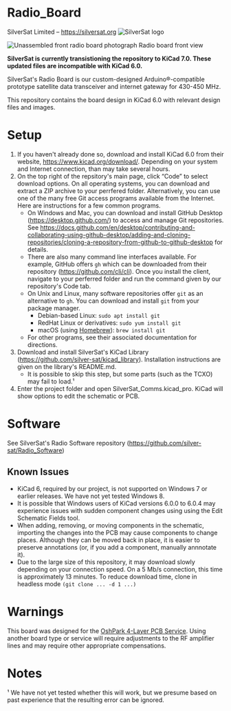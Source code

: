 # Radio_Board
SilverSat Limited – https://silversat.org
![SilverSat logo](https://silversat.org/wp-content/uploads/2019/08/silversat-logo-620x266.png)

![Unassembled front radio board photograph](RB01_front.png)
Radio board front view

**SilverSat is currently transistioning the repository to KiCad 7.0. These
updated files are incompatible with KiCad 6.0.**

SilverSat's Radio Board is our custom-designed Arduino®-compatible prototype
satellite data transceiver and internet gateway for 430-450 MHz.

This repository contains the board design in KiCad 6.0 with relevant design
files and images.

# Setup
1. If you haven't already done so, download and install KiCad 6.0 from their
website, https://www.kicad.org/download/. Depending on your system and Internet
connection, than may take several hours.
2. On the top right of the repsitory's main page, click “Code” to select
download options. On all operating systems, you can download and extract a ZIP
archive to your perrfered folder. Alternatively, you can use one of the many
free Git access programs available from the Internet. Here are instructions for
a few common programs.
   * On Windows and Mac, you can download and install GitHub Desktop
   (https://desktop.github.com/) to access and manage Git repositories. See
   https://docs.github.com/en/desktop/contributing-and-collaborating-using-github-desktop/adding-and-cloning-repositories/cloning-a-repository-from-github-to-github-desktop for details.
   * There are also many command line interfaces available. For example, GitHub
    offers `gh` which can be downloaded from their repository
    (https://github.com/cli/cli). Once you install the client, navigate to your
    perferred folder and run the command given by our repository's Code tab.
   * On Unix and Linux, many software repositories offer `git` as an
   alternative to `gh`. You can download and install `git` from your package
   manager.
     - Debian-based Linux: `sudo apt install git`
     - RedHat Linux or derivatives: `sudo yum install git`
     - macOS (using [Homebrew](https://github.com/Homebrew/brew)):
     `brew install git`
   * For other programs, see their associated documentation for directions.
3. Download and install SilverSat's KiCad Library
(https://github.com/silver-sat/kicad_library). Installation instructions are
given on the library's README.md.
   - It is possible to skip this step, but some parts (such as the TCXO) may
   fail to load.¹
5. Enter the project folder and open SilverSat_Comms.kicad_pro. KiCad will show
 options to edit the schematic or PCB.

# Software
See SilverSat's Radio Software repository
(https://github.com/silver-sat/Radio_Software)

## Known Issues
- KiCad 6, required by our project, is not supported on Windows 7 or earlier
releases. We have not yet tested Windows 8.
- It is possible that Windows users of KiCad versions 6.0.0 to 6.0.4 may
experience issues with sudden component changes using using the Edit Schematic
Fields tool.
- When adding, removing, or moving components in the schematic, importing the
changes into the PCB may cause components to change places. Although they can
be moved back in place, it is easier to preserve annotations (or, if you add a
component, manually annnotate it).
- Due to the large size of this repository, it may download slowly depending on
your connection speed. On a 5 Mb/s connection, this time is approximately 13
minutes. To reduce download time, clone in headless mode `(git clone ... -d 1
...)`

# Warnings
This board was designed for the
[OshPark 4-Layer PCB Service](https://docs.oshpark.com/services/four-layer/).
Using another board type or service will require adjustments to the RF
amplifier lines and may require other appropriate compensations.

# Notes
¹ We have not yet tested whether this will work, but we presume based on past
experience that the resulting error can be ignored.
